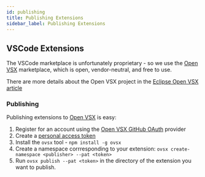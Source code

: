 ```yaml
---
id: publishing
title: Publishing Extensions
sidebar_label: Publishing Extensions
---
```


## VSCode Extensions

The VSCode marketplace is unfortunately proprietary - so we use the [Open VSX](https://open-vsx.org) marketplace, which is open, vendor-neutral, and free to use.

There are more details about the Open VSX project in the [Eclipse Open VSX article](https://www.eclipse.org/community/eclipse_newsletter/2020/march/1.php)

### Publishing

Publishing extensions to [Open VSX](https://open-vsx.org) is easy:

1) Register for an account using the [Open VSX GitHub OAuth](https://open-vsx.org/oauth2/authorization/github) provider
2) Create a [personal access token](https://open-vsx.org/user-settings/tokens) 
3) Install the `ovsx` tool - `npm install -g ovsx`
4) Create a namespace corrresponding to your extension: `ovsx create-namespace <publisher> --pat <token>`
5) Run `ovsx publish --pat <token>` in the directory of the extension you want to publish.
